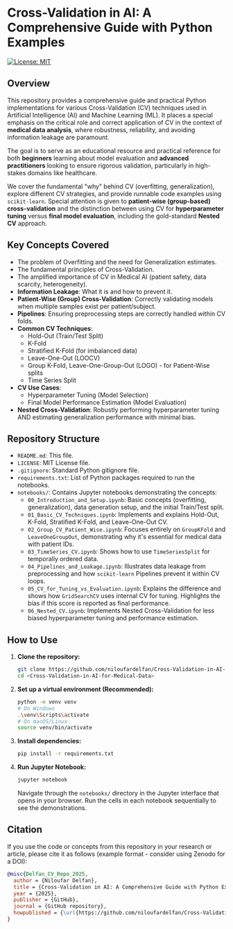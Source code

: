 # Cross-Validation in AI: A Comprehensive Guide with Python Examples

[![License: MIT](https://img.shields.io/badge/License-MIT-yellow.svg)](https://opensource.org/licenses/MIT)

## Overview

This repository provides a comprehensive guide and practical Python implementations for various Cross-Validation (CV) techniques used in Artificial Intelligence (AI) and Machine Learning (ML). It places a special emphasis on the critical role and correct application of CV in the context of **medical data analysis**, where robustness, reliability, and avoiding information leakage are paramount.

The goal is to serve as an educational resource and practical reference for both **beginners** learning about model evaluation and **advanced practitioners** looking to ensure rigorous validation, particularly in high-stakes domains like healthcare.

We cover the fundamental "why" behind CV (overfitting, generalization), explore different CV strategies, and provide runnable code examples using `scikit-learn`. Special attention is given to **patient-wise (group-based) cross-validation** and the distinction between using CV for **hyperparameter tuning** versus **final model evaluation**, including the gold-standard **Nested CV** approach.

## Key Concepts Covered

*   The problem of Overfitting and the need for Generalization estimates.
*   The fundamental principles of Cross-Validation.
*   The amplified importance of CV in Medical AI (patient safety, data scarcity, heterogeneity).
*   **Information Leakage**: What it is and how to prevent it.
*   **Patient-Wise (Group) Cross-Validation**: Correctly validating models when multiple samples exist per patient/subject.
*   **Pipelines**: Ensuring preprocessing steps are correctly handled within CV folds.
*   **Common CV Techniques**:
    *   Hold-Out (Train/Test Split)
    *   K-Fold
    *   Stratified K-Fold (for imbalanced data)
    *   Leave-One-Out (LOOCV)
    *   Group K-Fold, Leave-One-Group-Out (LOGO) - for Patient-Wise splits
    *   Time Series Split
*   **CV Use Cases**:
    *   Hyperparameter Tuning (Model Selection)
    *   Final Model Performance Estimation (Model Evaluation)
*   **Nested Cross-Validation**: Robustly performing hyperparameter tuning AND estimating generalization performance with minimal bias.

## Repository Structure

*   `README.md`: This file.
*   `LICENSE`: MIT License file.
*   `.gitignore`: Standard Python gitignore file.
*   `requirements.txt`: List of Python packages required to run the notebooks.
*   `notebooks/`: Contains Jupyter notebooks demonstrating the concepts:
    *   `00_Introduction_and_Setup.ipynb`: Basic concepts (overfitting, generalization), data generation setup, and the initial Train/Test split.
    *   `01_Basic_CV_Techniques.ipynb`: Implements and explains Hold-Out, K-Fold, Stratified K-Fold, and Leave-One-Out CV.
    *   `02_Group_CV_Patient_Wise.ipynb`: Focuses entirely on `GroupKFold` and `LeaveOneGroupOut`, demonstrating why it's essential for medical data with patient IDs.
    *   `03_TimeSeries_CV.ipynb`: Shows how to use `TimeSeriesSplit` for temporally ordered data.
    *   `04_Pipelines_and_Leakage.ipynb`: Illustrates data leakage from preprocessing and how `scikit-learn` Pipelines prevent it within CV loops.
    *   `05_CV_for_Tuning_vs_Evaluation.ipynb`: Explains the difference and shows how `GridSearchCV` uses internal CV for tuning. Highlights the bias if this score is reported as final performance.
    *   `06_Nested_CV.ipynb`: Implements Nested Cross-Validation for less biased hyperparameter tuning and performance estimation.

## How to Use

1.  **Clone the repository:**
    ```bash
    git clone https://github.com/niloufardelfan/Cross-Validation-in-AI-for-Medical-Data.git
    cd <Cross-Validation-in-AI-for-Medical-Data>
    ```

2.  **Set up a virtual environment (Recommended):**
    ```bash
    python -m venv venv
    # On Windows
    .\venv\Scripts\activate
    # On macOS/Linux
    source venv/bin/activate
    ```

3.  **Install dependencies:**
    ```bash
    pip install -r requirements.txt
    ```

4.  **Run Jupyter Notebook:**
    ```bash
    jupyter notebook
    ```
    Navigate through the `notebooks/` directory in the Jupyter interface that opens in your browser. Run the cells in each notebook sequentially to see the demonstrations.

## Citation

If you use the code or concepts from this repository in your research or article, please cite it as follows (example format - consider using Zenodo for a DOI):

```bibtex
@misc{Delfan_CV_Repo_2025,
  author = {Niloufar Delfan},
  title = {Cross-Validation in AI: A Comprehensive Guide with Python Examples},
  year = {2025},
  publisher = {GitHub},
  journal = {GitHub repository},
  howpublished = {\url{https://github.com/niloufardelfan/Cross-Validation-in-AI-for-Medical-Data}}
}
